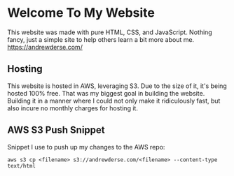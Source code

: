 # Welcome To My Website

This website was made with pure HTML, CSS, and JavaScript.
Nothing fancy, just a simple site to help others learn a bit more about me. https://andrewderse.com/

## Hosting

This website is hosted in AWS, leveraging S3. Due to the size of it, it's being hosted 100% free.
That was my biggest goal in building the website. Building it in a manner where I could not only make it ridiculously fast, 
but also incure no monthly charges for hosting it.

## AWS S3 Push Snippet

Snippet I use to push up my changes to the AWS repo:

```
aws s3 cp <filename> s3://andrewderse.com/<filename> --content-type text/html
```